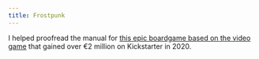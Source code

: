 ```yaml
---
title: Frostpunk
---
```


I helped proofread the manual for [this epic boardgame based on the video game](https://frostpunk.glasscannonunplugged.com/) that gained over €2 million on Kickstarter in 2020.